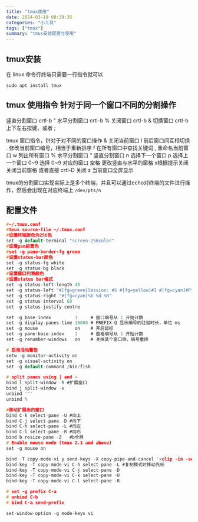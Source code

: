 ```yaml
---
title: "tmux使用"
date: 2024-03-19 00:39:35
categories: "小工具"
tags: ["tmux"]
summary: "tmux安装配置与使用"
---
```


## tmux安装

在 linux 命令行终端只需要一行指令就可以

```shell
sudo apt install tmux
```

## tmux 使用指令 针对于同一个窗口不同的分割操作

竖直分割窗口 crtl-b "
水平分割窗口 crtl-b %
关闭窗口 crtl-b &
切换窗口 crtl-b 上下左右按键，或者 ;

tmux 窗口指令，针对于对不同的窗口操作
& 关闭当前窗口
l 前后窗口间互相切换
. 修改当前窗口编号，相当于重新排序
f 在所有窗口中查找关键词
, 重命名当前窗口
w 列出所有窗口
% 水平分割窗口
" 竖直分割窗口
n 选择下一个窗口
p 选择上一个窗口
0~9 选择 0~9 对应的窗口
空格 更改竖直与水平的窗格
x根据提示关闭 关闭当前窗格 或者直接 crtl-D 关闭
z 当前窗口全屏显示

tmux的分割窗口实现实际上是多个终端，并且可以通过echo对终端的文件进行操作，然后会出现在对应终端上 `/dev/pts/n`

## 配置文件

```c
#~/.tmux.conf
#tmux source-file ~/.tmux.conf
#设置终端颜色为256色  
set -g default-terminal "screen-256color"  
#设置pan前景色  
#set -g pane-border-fg green  
#设置status-bar颜色  
set -g status-fg white  
set -g status-bg black  
#设置窗口列表颜色  
#设置status bar格式  
set -g status-left-length 40  
set -g status-left "#[fg=green]Session: #S #[fg=yellow]#I #[fg=cyan]#P"  
set -g status-right "#[fg=cyan]%b %d %R"  
set -g status-interval 60  
set -g status-justify centre 

set -g base-index         1     # 窗口编号从 1 开始计数
set -g display-panes-time 10000 # PREFIX-Q 显示编号的驻留时长，单位 ms
set -g mouse              on    # 开启鼠标
set -g pane-base-index    1     # 窗格编号从 1 开始计数
set -g renumber-windows   on    # 关掉某个窗口后，编号重排

# 启用活动警告
setw -g monitor-activity on
set -g visual-activity on
set -g default-command /bin/fish

# split panes using | and -
bind l split-window -h #扩展窗口
bind j split-window -v
unbind '"'
unbind %

#移动扩展出的窗口
bind C-k select-pane -U	#向上
bind C-j select-pane -D	#向下
bind C-h select-pane -L	#向左
bind C-l select-pane -R	#向右
bind b resize-pane -Z	#b全屏
# Enable mouse mode (tmux 2.1 and above)
set -g mouse on

bind -T copy-mode-vi y send-keys -X copy-pipe-and-cancel 'xclip -in -selection clipboard' #复制到系统剪切板
bind-key -T copy-mode-vi C-h select-pane -L #复制模式时移动光标 
bind-key -T copy-mode-vi C-j select-pane -D
bind-key -T copy-mode-vi C-k select-pane -U
bind-key -T copy-mode-vi C-l select-pane -R

# set -g prefix C-a
# unbind C-b
# bind C-a send-prefix

set-window-option -g mode-keys vi
```